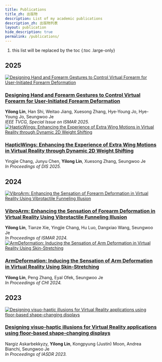 ```yaml
---
title: Publications
title_zh: 出版物
description: List of my academic publications
description_zh: 出版物列表
layout: publication
hide_description: true
permalink: /publications/
---
```


1. this list will be replaced by the toc
{:toc .large-only}

## 2025

<div class="publication-item">
  <div class="publication-image">
    <a href="/publications/armmapper/">
    <img src="https://pageasset.rayleigh-lin.top/project/2025%20ArmMapper/ArmMapper.webp" alt="Designing Hand and Forearm Gestures to Control Virtual Forearm for User-Initiated Forearm Deformation" loading="lazy" />
    </a>
  </div>
  <div class="publication-content">
    <h3 class="publication-title">
      <a href="https://doi.ieeecomputersociety.org/10.1109/TVCG.2025.3616825" target="_blank">Designing Hand and Forearm Gestures to Control Virtual Forearm for User-Initiated Forearm Deformation</a>
    </h3>
    <div class="publication-details">
      <strong>Yilong Lin</strong>, Han Shi, Weitao Jiang, Xuesong Zhang, Hye-Young Jo, Hye-Young Jo, Seungwoo Je <br>
      <em>IEEE TVCG, Special Issue on ISMAR 2025.</em>
    </div>
  </div>
</div>

<div class="publication-item">
  <div class="publication-image">
    <a href="/publications/hapticwings/">
      <img src="https://pageasset.rayleigh-lin.top/project/2025%20HapticWings/Teaser.webp" alt="HapticWings: Enhancing the Experience of Extra Wing Motions in Virtual Reality through Dynamic 2D Weight Shifting" loading="lazy" />
    </a>
  </div>
  <div class="publication-content">
    <h3 class="publication-title">
      <a href="https://dl.acm.org/doi/10.1145/3715336.3735755" target="_blank">HapticWings: Enhancing the Experience of Extra Wing Motions in Virtual Reality through Dynamic 2D Weight Shifting</a>
    </h3>
    <div class="publication-details">
      Yingjie Chang, Junyu Chen, <strong>Yilong Lin</strong>, Xuesong Zhang, Seungwoo Je <br>
      <em>In Proceedings of DIS 2025.</em>
    </div>
  </div>
</div>

## 2024

<div class="publication-item">
  <div class="publication-image">
    <a href="/publications/vibroarm/">
      <img src="https://pageasset.rayleigh-lin.top/project/2024%20vibroarm/vibroarm.webp" alt="VibroArm: Enhancing the Sensation of Forearm Deformation in Virtual Reality Using Vibrotactile Funneling Illusion" loading="lazy" />
    </a>
  </div>
  <div class="publication-content">
    <h3 class="publication-title">
      <a href="https://ieeexplore.ieee.org/abstract/document/10765489" target="_blank">VibroArm: Enhancing the Sensation of Forearm Deformation in Virtual Reality Using Vibrotactile Funneling Illusion</a>
    </h3>
    <div class="publication-details">
      <strong>Yilong Lin</strong>, Tianze Xie, Yingjie Chang, Hu Luo, Dangxiao Wang, Seungwoo Je <br>
      <em>In Proceedings of ISMAR 2024.</em>
    </div>
  </div>
</div>

<div class="publication-item">
  <div class="publication-image">
    <a href="/publications/armdeformation/">
      <img src="/projects/Graduate/ArmDeformation/armdef.webp" alt="ArmDeformation: Inducing the Sensation of Arm Deformation in Virtual Reality Using Skin-Stretching" loading="lazy" />
    </a>
  </div>
  <div class="publication-content">
    <h3 class="publication-title">
      <a href="https://dl.acm.org/doi/10.1145/3613904.3642518" target="_blank">ArmDeformation: Inducing the Sensation of Arm Deformation in Virtual Reality Using Skin-Stretching</a>
    </h3>
    <div class="publication-details">
      <strong>Yilong Lin</strong>, Peng Zhang, Eyal Ofek, Seungwoo Je <br>
      <em>In Proceedings of CHI 2024.</em>
    </div>
  </div>
</div>

## 2023

<div class="publication-item">
  <div class="publication-image">
    <a href="/publications/visuohaptic">
      <img src="{{ site.baseurl }}/projects/Graduate/visuohaptic/1.PNG" alt="Designing visuo-haptic illusions for Virtual Reality applications using floor-based shape-changing displays" loading="lazy" />
    </a>
  </div>
  <div class="publication-content">
    <h3 class="publication-title">
      <a href="https://dl.designresearchsociety.org/iasdr/iasdr2023/fullpapers/164/" target="_blank">Designing visuo-haptic illusions for Virtual Reality applications using floor-based shape-changing displays</a>
    </h3>
    <div class="publication-details">
      Nargiz Askarbekkyzy, <strong>Yilong Lin</strong>, Kongpyung (Justin) Moon, Andrea Bianchi, Seungwoo Je <br>
      <em>In Proceedings of IASDR 2023.</em>
    </div>
  </div>
</div>